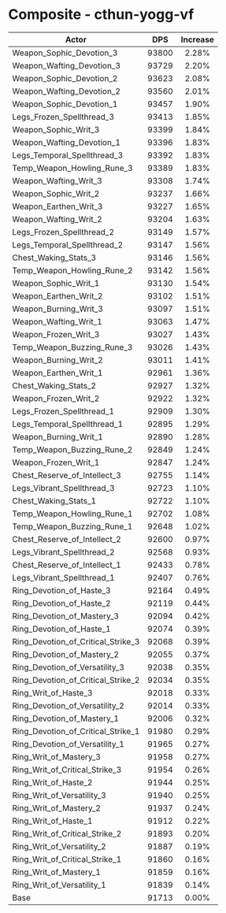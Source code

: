 # Composite - cthun-yogg-vf
| Actor | DPS | Increase |
|---|:---:|:---:|
|Weapon_Sophic_Devotion_3|93800|2.28%|
|Weapon_Wafting_Devotion_3|93729|2.20%|
|Weapon_Sophic_Devotion_2|93623|2.08%|
|Weapon_Wafting_Devotion_2|93560|2.01%|
|Weapon_Sophic_Devotion_1|93457|1.90%|
|Legs_Frozen_Spellthread_3|93413|1.85%|
|Weapon_Sophic_Writ_3|93399|1.84%|
|Weapon_Wafting_Devotion_1|93396|1.83%|
|Legs_Temporal_Spellthread_3|93392|1.83%|
|Temp_Weapon_Howling_Rune_3|93389|1.83%|
|Weapon_Wafting_Writ_3|93308|1.74%|
|Weapon_Sophic_Writ_2|93237|1.66%|
|Weapon_Earthen_Writ_3|93227|1.65%|
|Weapon_Wafting_Writ_2|93204|1.63%|
|Legs_Frozen_Spellthread_2|93149|1.57%|
|Legs_Temporal_Spellthread_2|93147|1.56%|
|Chest_Waking_Stats_3|93146|1.56%|
|Temp_Weapon_Howling_Rune_2|93142|1.56%|
|Weapon_Sophic_Writ_1|93130|1.54%|
|Weapon_Earthen_Writ_2|93102|1.51%|
|Weapon_Burning_Writ_3|93097|1.51%|
|Weapon_Wafting_Writ_1|93063|1.47%|
|Weapon_Frozen_Writ_3|93027|1.43%|
|Temp_Weapon_Buzzing_Rune_3|93026|1.43%|
|Weapon_Burning_Writ_2|93011|1.41%|
|Weapon_Earthen_Writ_1|92961|1.36%|
|Chest_Waking_Stats_2|92927|1.32%|
|Weapon_Frozen_Writ_2|92922|1.32%|
|Legs_Frozen_Spellthread_1|92909|1.30%|
|Legs_Temporal_Spellthread_1|92895|1.29%|
|Weapon_Burning_Writ_1|92890|1.28%|
|Temp_Weapon_Buzzing_Rune_2|92849|1.24%|
|Weapon_Frozen_Writ_1|92847|1.24%|
|Chest_Reserve_of_Intellect_3|92755|1.14%|
|Legs_Vibrant_Spellthread_3|92723|1.10%|
|Chest_Waking_Stats_1|92722|1.10%|
|Temp_Weapon_Howling_Rune_1|92702|1.08%|
|Temp_Weapon_Buzzing_Rune_1|92648|1.02%|
|Chest_Reserve_of_Intellect_2|92600|0.97%|
|Legs_Vibrant_Spellthread_2|92568|0.93%|
|Chest_Reserve_of_Intellect_1|92433|0.78%|
|Legs_Vibrant_Spellthread_1|92407|0.76%|
|Ring_Devotion_of_Haste_3|92164|0.49%|
|Ring_Devotion_of_Haste_2|92119|0.44%|
|Ring_Devotion_of_Mastery_3|92094|0.42%|
|Ring_Devotion_of_Haste_1|92074|0.39%|
|Ring_Devotion_of_Critical_Strike_3|92068|0.39%|
|Ring_Devotion_of_Mastery_2|92055|0.37%|
|Ring_Devotion_of_Versatility_3|92038|0.35%|
|Ring_Devotion_of_Critical_Strike_2|92034|0.35%|
|Ring_Writ_of_Haste_3|92018|0.33%|
|Ring_Devotion_of_Versatility_2|92014|0.33%|
|Ring_Devotion_of_Mastery_1|92006|0.32%|
|Ring_Devotion_of_Critical_Strike_1|91980|0.29%|
|Ring_Devotion_of_Versatility_1|91965|0.27%|
|Ring_Writ_of_Mastery_3|91958|0.27%|
|Ring_Writ_of_Critical_Strike_3|91954|0.26%|
|Ring_Writ_of_Haste_2|91944|0.25%|
|Ring_Writ_of_Versatility_3|91940|0.25%|
|Ring_Writ_of_Mastery_2|91937|0.24%|
|Ring_Writ_of_Haste_1|91912|0.22%|
|Ring_Writ_of_Critical_Strike_2|91893|0.20%|
|Ring_Writ_of_Versatility_2|91887|0.19%|
|Ring_Writ_of_Critical_Strike_1|91860|0.16%|
|Ring_Writ_of_Mastery_1|91859|0.16%|
|Ring_Writ_of_Versatility_1|91839|0.14%|
|Base|91713|0.00%|
